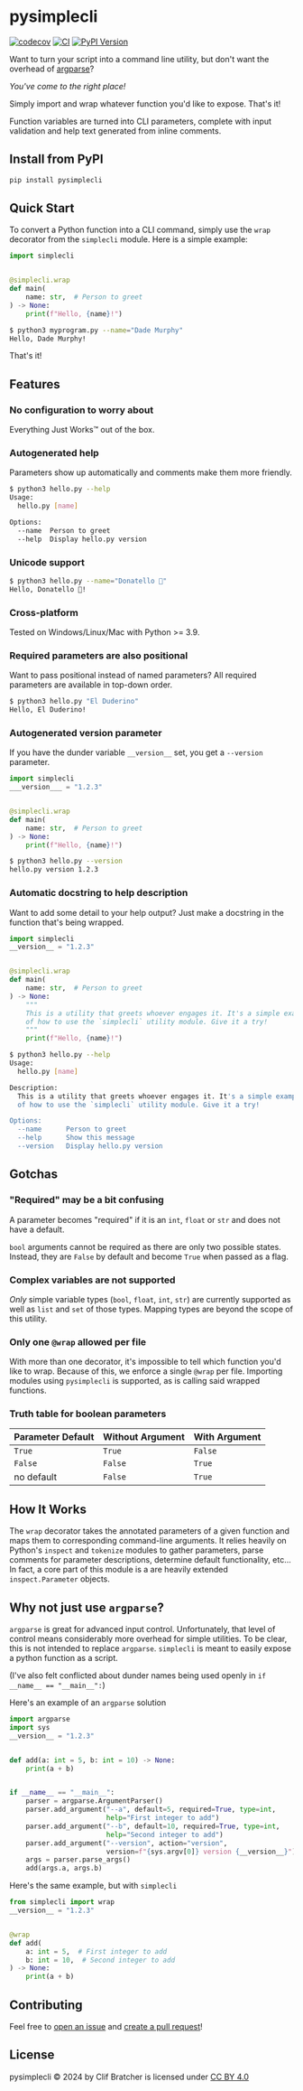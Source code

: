 # pysimplecli

[![codecov](https://codecov.io/gh/inno/pysimplecli/branch/main/graph/badge.svg?token=T6NP6XSKJG)](https://codecov.io/gh/inno/pysimplecli)
[![CI](https://github.com/inno/pysimplecli/actions/workflows/main.yml/badge.svg)](https://github.com/inno/pysimplecli/actions/workflows/main.yml)
[![PyPI Version](https://img.shields.io/pypi/v/pysimplecli.svg)](https://pypi.python.org/pypi/pysimplecli)

Want to turn your script into a command line utility, but don't want the overhead of [argparse](https://docs.python.org/library/argparse.html)?

*You've come to the right place!*

Simply import and wrap whatever function you'd like to expose. That's it!

Function variables are turned into CLI parameters, complete with input validation and help text generated from inline comments.


## Install from PyPI

```bash
pip install pysimplecli
```

## Quick Start

To convert a Python function into a CLI command, simply use the `wrap` decorator from the `simplecli` module. Here is a simple example:


```python
import simplecli


@simplecli.wrap
def main(
    name: str,  # Person to greet
) -> None:
    print(f"Hello, {name}!")
```

```bash
$ python3 myprogram.py --name="Dade Murphy"
Hello, Dade Murphy!
```

That's it!

## Features

### No configuration to worry about

Everything Just Works™ out of the box.

### Autogenerated help

Parameters show up automatically and comments make them more friendly.

```bash
$ python3 hello.py --help
Usage:
  hello.py [name]

Options:
  --name  Person to greet
  --help  Display hello.py version
 ```

### Unicode support

```bash
$ python3 hello.py --name="Donatello 🐢"
Hello, Donatello 🐢!
```

### Cross-platform

Tested on Windows/Linux/Mac with Python >= 3.9.


### Required parameters are also positional

Want to pass positional instead of named parameters? All required parameters are available in top-down order.


```bash
$ python3 hello.py "El Duderino"
Hello, El Duderino!
```
### Autogenerated version parameter

If you have the dunder variable `__version__` set, you get a `--version` parameter.

```python
import simplecli
___version___ = "1.2.3"


@simplecli.wrap
def main(
    name: str,  # Person to greet
) -> None:
    print(f"Hello, {name}!")
```

```bash
$ python3 hello.py --version
hello.py version 1.2.3
```

### Automatic docstring to help description

Want to add some detail to your help output? Just make a docstring in the function that's being wrapped.

```python
import simplecli
__version__ = "1.2.3"


@simplecli.wrap
def main(
    name: str,  # Person to greet
) -> None:
    """
    This is a utility that greets whoever engages it. It's a simple example
    of how to use the `simplecli` utility module. Give it a try!
    """
    print(f"Hello, {name}!")
```

```bash
$ python3 hello.py --help
Usage:
  hello.py [name]

Description:
  This is a utility that greets whoever engages it. It's a simple example
  of how to use the `simplecli` utility module. Give it a try!

Options:
  --name      Person to greet
  --help      Show this message
  --version   Display hello.py version
```

## Gotchas

### "Required" may be a bit confusing

A parameter becomes "required" if it is an `int`, `float` or `str` and does not have a default.

`bool` arguments cannot be required as there are only two possible states. Instead, they are `False` by default and become `True` when passed as a flag.

### Complex variables are not supported

*Only* simple variable types (`bool`, `float`, `int`, `str`) are currently supported as well as `list` and `set` of those types. Mapping types are beyond the scope of this utility.

### Only one `@wrap` allowed per file

With more than one decorator, it's impossible to tell which function you'd like to wrap. Because of this, we enforce a single `@wrap` per file. Importing modules using `pysimplecli` is supported, as is calling said wrapped functions.

### Truth table for boolean parameters

| Parameter Default | Without Argument | With Argument |
| --- | --- | --- |
| `True` | `True` | `False` |
| `False` | `False` | `True` |
| no default | `False` | `True` |

## How It Works

The `wrap` decorator takes the annotated parameters of a given function and maps them to corresponding command-line arguments. It relies heavily on Python's `inspect` and `tokenize` modules to gather parameters, parse comments for parameter descriptions, determine default functionality, etc...  In fact, a core part of this module is a are heavily extended `inspect.Parameter` objects.

## Why not just use `argparse`?

`argparse` is great for advanced input control. Unfortunately, that level of control means considerably more overhead for simple utilities. To be clear, this is not intended to replace `argparse`. `simplecli` is meant to easily expose a python function as a script.

(I've also felt conflicted about dunder names being used openly in `if __name__ == "__main__":`)


Here's an example of an `argparse` solution
```python
import argparse
import sys
__version__ = "1.2.3"


def add(a: int = 5, b: int = 10) -> None:
    print(a + b)


if __name__ == "__main__":
    parser = argparse.ArgumentParser()
    parser.add_argument("--a", default=5, required=True, type=int,
                        help="First integer to add")
    parser.add_argument("--b", default=10, required=True, type=int,
                        help="Second integer to add")
    parser.add_argument("--version", action="version",
                        version=f"{sys.argv[0]} version {__version__}")
    args = parser.parse_args()
    add(args.a, args.b)
```

Here's the same example, but with `simplecli`

```python
from simplecli import wrap
__version__ = "1.2.3"


@wrap
def add(
    a: int = 5,  # First integer to add
    b: int = 10,  # Second integer to add
) -> None:
    print(a + b)
```


## Contributing

Feel free to [open an issue](../../issues/new) and [create a pull request](../../pulls)!

## License

pysimplecli © 2024 by Clif Bratcher is licensed under [CC BY 4.0](https://creativecommons.org/licenses/by/4.0/)
